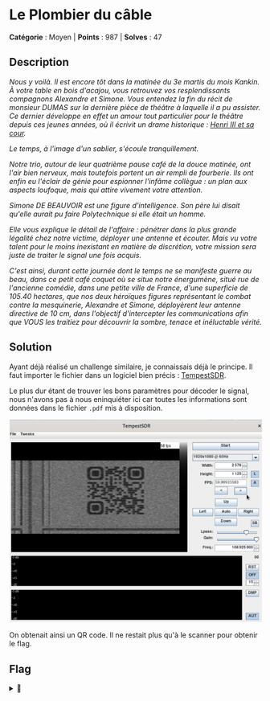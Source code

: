 # Le Plombier du câble

**Catégorie** : Moyen | **Points** : 987 | **Solves** : 47

## Description

*Nous y voilà. Il est encore tôt dans la matinée du 3e martis du mois Kankin. À votre table en bois d'acajou, vous retrouvez vos resplendissants compagnons Alexandre et Simone. Vous entendez la fin du récit de monsieur DUMAS sur la dernière pièce de théâtre à laquelle il a pu assister. Ce dernier développe en effet un amour tout particulier pour le théâtre depuis ces jeunes années, où il écrivit un drame historique : [Henri III et sa cour](https://fr.wikipedia.org/wiki/Henri_III_et_sa_cour).*

*Le temps, à l'image d'un sablier, s'écoule tranquillement.*

*Notre trio, autour de leur quatrième pause café de la douce matinée, ont l'air bien nerveux, mais toutefois portent un air rempli de fourberie. Ils ont enfin eu l'éclair de génie pour espionner l'infâme collègue : un plan aux aspects loufoque, mais qui attire vivement votre attention.*

*Simone DE BEAUVOIR est une figure d'intelligence. Son père lui disait qu'elle aurait pu faire Polytechnique si elle était un homme.*

*Elle vous explique le détail de l'affaire : pénétrer dans la plus grande légalité chez notre victime, déployer une antenne et écouter. Mais vu votre talent pour le moins inexistant en matière de discrétion, votre mission sera juste de traiter le signal une fois acquis.*

*C'est ainsi, durant cette journée dont le temps ne se manifeste guerre au beau, dans ce petit café coquet où se situe notre énergumène, situé rue de l'ancienne comédie, dans une petite ville de France, d'une superficie de 105.40 hectares, que nos deux héroïques figures représentant le combat contre la mesquinerie, Alexandre et Simone, déployèrent leur antenne directive de 10 cm, dans l'objectif d'intercepter les communications afin que VOUS les traitiez pour découvrir la sombre, tenace et inéluctable vérité.*


## Solution

Ayant déjà réalisé un challenge similaire, je connaissais déjà le principe. Il faut importer le fichier dans un logiciel bien précis : [TempestSDR](https://github.com/martinmarinov/TempestSDR).

Le plus dur étant de trouver les bons paramètres pour décoder le signal, nous n'avons pas à nous eninquiéter ici car toutes les informations sont données dans le fichier ``.pdf`` mis à disposition.

<p align="center">
  <img src="solution.png" alt="tempestsdr solution" width="600">
</p>

On obtenait ainsi un QR code. Il ne restait plus qu'à le scanner pour obtenir le flag.

## Flag

<details>
<summary>🚩</summary>

```
404CTF{4rR3tE_De_m_e$pi0Nn3R}
```
